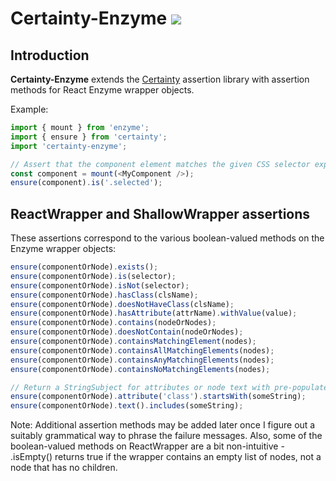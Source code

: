 # Certainty-Enzyme ![](https://travis-ci.org/viridia/certainty-enzyme.svg?branch=master)

## Introduction

**Certainty-Enzyme** extends the [Certainty](https://github.com/viridia/certainty) assertion
library with assertion methods for React Enzyme wrapper objects.

Example:

```javascript
import { mount } from 'enzyme';
import { ensure } from 'certainty';
import 'certainty-enzyme';

// Assert that the component element matches the given CSS selector expression.
const component = mount(<MyComponent />);
ensure(component).is('.selected');
```

## ReactWrapper and ShallowWrapper assertions

These assertions correspond to the various boolean-valued methods on the Enzyme wrapper objects:

```javascript
ensure(componentOrNode).exists();
ensure(componentOrNode).is(selector);
ensure(componentOrNode).isNot(selector);
ensure(componentOrNode).hasClass(clsName);
ensure(componentOrNode).doesNotHaveClass(clsName);
ensure(componentOrNode).hasAttribute(attrName).withValue(value);
ensure(componentOrNode).contains(nodeOrNodes);
ensure(componentOrNode).doesNotContain(nodeOrNodes);
ensure(componentOrNode).containsMatchingElement(nodes);
ensure(componentOrNode).containsAllMatchingElements(nodes);
ensure(componentOrNode).containsAnyMatchingElements(nodes);
ensure(componentOrNode).containsNoMatchingElements(nodes);

// Return a StringSubject for attributes or node text with pre-populated subject name.
ensure(componentOrNode).attribute('class').startsWith(someString);
ensure(componentOrNode).text().includes(someString);
```

Note: Additional assertion methods may be added later once I figure out a suitably grammatical way
to phrase the failure messages. Also, some of the boolean-valued methods on ReactWrapper are
a bit non-intuitive - .isEmpty() returns true if the wrapper contains an empty list of nodes, not
a node that has no children.
